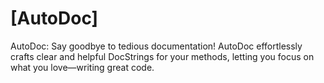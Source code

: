 # [AutoDoc] 
AutoDoc: Say goodbye to tedious documentation! AutoDoc effortlessly crafts clear and helpful DocStrings for your methods, letting you focus on what you love—writing great code.

